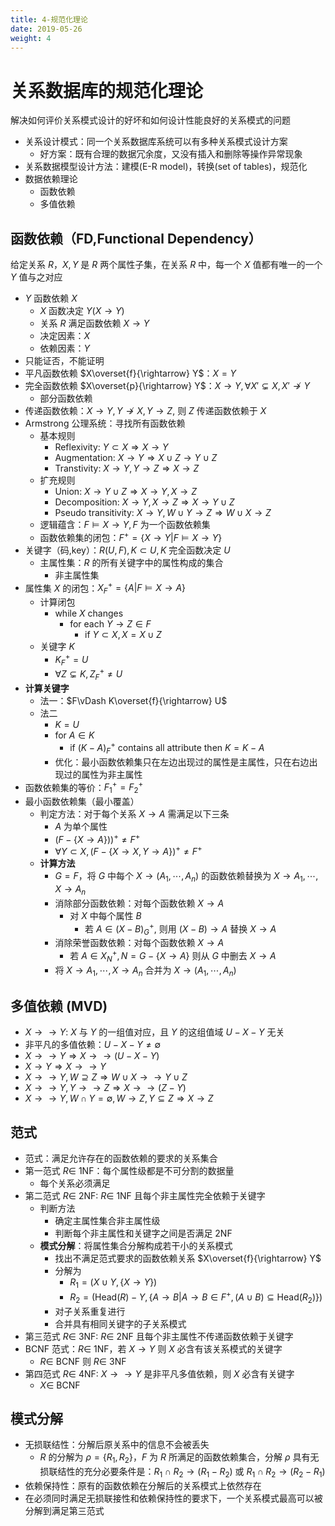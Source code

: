 ```yaml
---
title: 4-规范化理论
date: 2019-05-26
weight: 4
---
```


# 关系数据库的规范化理论

解决如何评价关系模式设计的好坏和如何设计性能良好的关系模式的问题

* 关系设计模式：同一个关系数据库系统可以有多种关系模式设计方案
  * 好方案：既有合理的数据冗余度，又没有插入和删除等操作异常现象
* 关系数据模型设计方法：建模(E-R model)，转换(set of tables)，规范化
* 数据依赖理论
  * 函数依赖
  * 多值依赖

## 函数依赖（FD,Functional Dependency）

给定关系 $R$，$X,Y$ 是 $R$ 两个属性子集，在关系 $R$ 中，每一个 $X$ 值都有唯一的一个 $Y$ 值与之对应

* $Y$ 函数依赖 $X$
  * $X$ 函数决定 $Y$($X\rightarrow Y$)
  * 关系 $R$ 满足函数依赖 $X\rightarrow Y$
  * 决定因素：$X$
  * 依赖因素：$Y$
* 只能证否，不能证明
* 平凡函数依赖 $X\overset{f}{\rightarrow} Y$：$X=Y$
* 完全函数依赖 $X\overset{p}{\rightarrow} Y$：$X\rightarrow Y,\forall X'\subsetneq X,X'\not\rightarrow Y$
  * 部分函数依赖
* 传递函数依赖：$X\rightarrow Y,Y\not\rightarrow X,Y\rightarrow Z$, 则 $Z$ 传递函数依赖于 $X$
* Armstrong 公理系统：寻找所有函数依赖
  * 基本规则
    * Reflexivity: $Y\subset X\Rightarrow X\rightarrow Y$
    * Augmentation: $X\rightarrow Y\Rightarrow X\cup Z\rightarrow Y\cup Z$
    * Transtivity: $X\rightarrow Y,Y\rightarrow Z\Rightarrow X\rightarrow Z$
  * 扩充规则
    * Union: $X\rightarrow Y\cup Z\Rightarrow X\rightarrow Y,X\rightarrow Z$
    * Decomposition: $X\rightarrow Y,X\rightarrow Z\Rightarrow X\rightarrow Y\cup Z$
    * Pseudo transitivity: $X\rightarrow Y,W\cup Y\rightarrow Z\Rightarrow W\cup X\rightarrow Z$
  * 逻辑蕴含：$F\vDash X\rightarrow Y,F$ 为一个函数依赖集
  * 函数依赖集的闭包：$F^+=\{X\rightarrow Y|F\vDash X\rightarrow Y\}$
* 关键字（码,key）：$R(U,F),K\subset U,K$ 完全函数决定 $U$
  * 主属性集：$R$ 的所有关键字中的属性构成的集合
    * 非主属性集
* 属性集 $X$ 的闭包：$X_F^+=\{A|F\vDash X\rightarrow A\}$
  * 计算闭包
    * while $X$ changes
      * for each $Y\rightarrow Z\in F$
        * if $Y\subset X,X=X\cup Z$
  * 关键字 $K$
    * $K_F^+=U$
    * $\forall Z\subsetneq K,Z_F^+\neq U$
* **计算关键字**
  * 法一：$F\vDash K\overset{f}{\rightarrow} U$
  * 法二
    * $K=U$
    * for $A\in K$
      * if $(K-A)_F^+$ contains all attribute then $K=K-A$
    * 优化：最小函数依赖集只在左边出现过的属性是主属性，只在右边出现过的属性为非主属性
* 函数依赖集的等价：$F_1^+=F_2^+$
* 最小函数依赖集（最小覆盖）
  * 判定方法：对于每个关系 $X\rightarrow A$ 需满足以下三条
    * $A$ 为单个属性
    * $(F-\{X\rightarrow A\}))^+\neq F^+$
    * $\forall Y\subset X,(F-\{X\rightarrow X,Y\rightarrow A\})^+\neq F^+$
  * **计算方法**
    * $G=F$，将 $G$ 中每个 $X\rightarrow(A_1,\cdots,A_n)$ 的函数依赖替换为 $X\rightarrow A_1,\cdots,X\rightarrow A_n$
    * 消除部分函数依赖：对每个函数依赖 $X\rightarrow A$
      * 对 $X$ 中每个属性 $B$
        * 若 $A\in(X-B)_G^+$, 则用 $(X-B)\rightarrow A$ 替换 $X\rightarrow A$
    * 消除荣誉函数依赖：对每个函数依赖 $X\rightarrow A$
      * 若 $A\in X_N^+,N=G-\{X\rightarrow A\}$ 则从 $G$ 中删去 $X\rightarrow A$
    * 将 $X\rightarrow A_1,\cdots,X\rightarrow A_n$ 合并为 $X\rightarrow(A_1,\cdots,A_n)$

## 多值依赖 (MVD)

* $X\rightarrow\rightarrow Y$: $X$ 与 $Y$ 的一组值对应，且 $Y$ 的这组值域 $U-X-Y$ 无关
* 非平凡的多值依赖：$U-X-Y\neq\emptyset$
* $X\rightarrow\rightarrow Y\Rightarrow X\rightarrow\rightarrow (U-X-Y)$
* $X\rightarrow Y\Rightarrow X\rightarrow\rightarrow Y$
* $X\rightarrow\rightarrow Y,W\supseteq Z\Rightarrow W\cup X\rightarrow\rightarrow Y\cup Z$
* $X\rightarrow\rightarrow Y,Y\rightarrow\rightarrow Z \Rightarrow X\rightarrow\rightarrow(Z-Y)$
* $X\rightarrow\rightarrow Y,W\cap Y=\emptyset,W\rightarrow Z,Y\subseteq Z\Rightarrow X\rightarrow Z$

## 范式

* 范式：满足允许存在的函数依赖的要求的关系集合
* 第一范式 $R\in$ 1NF：每个属性级都是不可分割的数据量
  * 每个关系必须满足
* 第二范式 $R\in$ 2NF: $R\in$ 1NF 且每个非主属性完全依赖于关键字
  * 判断方法
    * 确定主属性集合非主属性级
    * 判断每个非主属性和关键字之间是否满足 2NF
  * **模式分解**：将属性集合分解构成若干小的关系模式
    * 找出不满足范式要求的函数依赖关系 $X\overset{f}{\rightarrow} Y$
    * 分解为
      * $R_1=(X\cup Y,\{X\rightarrow Y\})$
      * $R_2=(\text{Head}(R)-Y, \{A\rightarrow B|A\rightarrow B\in F^+,(A\cup B)\subseteq \text{Head}(R_2)\})$
    * 对子关系重复进行
    * 合并具有相同关键字的子关系模式
* 第三范式 $R\in$ 3NF: $R\in$ 2NF 且每个非主属性不传递函数依赖于关键字
* BCNF 范式：$R\in$ 1NF，若 $X\rightarrow Y$ 则 $X$ 必含有该关系模式的关键字
  * $R\in$ BCNF 则 $R\in$ 3NF
* 第四范式 $R\in$ 4NF: $X\rightarrow\rightarrow Y$ 是非平凡多值依赖，则 $X$ 必含有关键字
  * $X\in$ BCNF

## 模式分解

* 无损联结性：分解后原关系中的信息不会被丢失
  * $R$ 的分解为 $\rho=\{R_1,R_2\}$，$F$ 为 $R$ 所满足的函数依赖集合，分解 $\rho$ 具有无损联结性的充分必要条件是：$R_1\cap R_2\rightarrow (R_1-R_2)$ 或 $R_1\cap R_2\rightarrow (R_2-R_1)$
* 依赖保持性：原有的函数依赖在分解后的关系模式上依然存在
* 在必须同时满足无损联接性和依赖保持性的要求下，一个关系模式最高可以被分解到满足第三范式
